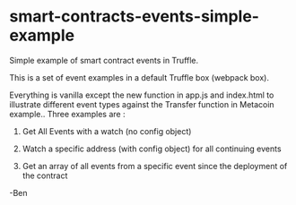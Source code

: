 # smart-contracts-events-simple-example
Simple example of smart contract events in Truffle.


This is a set of event examples in a default Truffle box (webpack box). 

Everything is vanilla except the new function in app.js and index.html to illustrate different event types against the Transfer function in Metacoin example.. Three examples are :

1. Get All Events with a watch (no config object)

2.  Watch  a specific address (with config object) for all continuing events

3. Get an array of all events from a specific event since the deployment of the contract

-Ben
